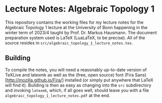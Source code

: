 # Lecture Notes: Algebraic Topology 1
This repository contains the working files for my lecture notes for the Algebraic Topology 1 lecture at the University of Bonn happening in the winter term of 2023/4 taught by Prof. Dr. Markus Hausmann.
The document preparation system used is LaTeX (LuaLaTeX, to be precise).
All of the source resides in `src/algebraic_topology_1_lecture_notes.tex`.

## Building
To compile the notes, you will need a reasonably up-to-date version of TeXLive and latexmk as well as the (free, open source) font (Fira Sans)[http://mozilla.github.io/Fira/] installed (or simply put anywhere that LaTeX will find it).
Building is then as easy as changing into the `src` subdirectory and invoking `latexmk`, which, if all goes well, should leave you with a file `algebraic_topology_1_lecture_notes.pdf` at the end.
